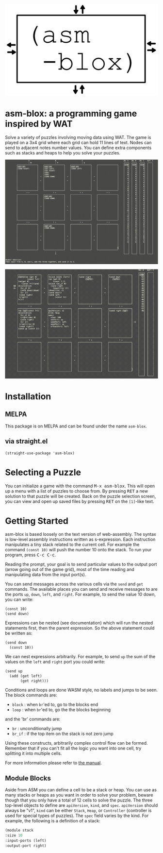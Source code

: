  ![logo](./doc/asm-blox-logo.png)

# asm-blox: a programming game inspired by WAT

  Solve a variety of puzzles involving moving data using WAT.  The
  game is played on a 3x4 grid where each grid can hold 11 lines of
  text.  Nodes can send to adjacent notes number values.  You can
  define extra components such as stacks and heaps to help you solve
  your puzzles.

  ![screenshot](./doc/screenshot1.gif)

  ![screenshot](./doc/screenshot2.gif)

# Installation

## MELPA

  This package is on MELPA and can be found under the name `asm-blox`.

## via straight.el

  ```emacs-lisp
  (straight-use-package 'asm-blox)
  ```
# Selecting a Puzzle

  You can initialize a game with the command <kbd>M-x asm-blox</kbd>.
  This will open up a menu with a list of puzzles to choose from.  By
  pressing <kbd>RET</kbd> a new solution to that puzzle will be
  created.  Back on the puzzle selection screen, you can view and open
  up saved files by pressing <kbd>RET</kbd> on the `[1]`-like text.


# Getting Started

  asm-blox is based loosely on the text version of web-assembly.  The
  syntax is low-level assembly instructions written as s-expression.
  Each instruction manipulates a tiny stack related to the current
  cell.  For example the command `(const 10)` will push the number 10
  onto the stack.  To run your program, press <kbd>C-c C-c</kbd>.

  Reading the prompt, your goal is to send particular values to the
  output port (arrow going out of the game grid), most of the time
  reading and manipulating data from the input port(s).

  You can send messages across the various cells via the `send` and
  `get` commands.  The available places you can send and receive
  messages to are the ports `up`, `down`, `left`, and `right`.  For
  example, to send the value 10 down, you can write:

  ```
  (const 10)
  (send down)
  ```

  Expressions can be nested (see documentation) which will run the
  nested statements first, then the parent expression.  So the above
  statement could be written as:

  ```
  (send down
    (const 10))
  ```

  We can nest expressions arbitrarily.  For example, to send `up` the sum
  of the values on the `left` and `right` port you could write:

  ```
  (send up
    (add (get left)
         (get right)))
  ```

  Conditions and loops are done WASM style, no labels and jumps to be
  seen. The block commands are:

  - `block` : when `br`'ed to, go to the blocks end
  - `loop` : when `br`'ed to, go the the blocks beginning

  and the 'br' commands are:

  - `br` : unconditionally jump
  - `br_if` : if the top item on the stack is not zero jump

  Using these constructs, arbitrarily complex control flow can be
  formed.  Remember that if you can't fit all the logic you want into
  one cell, try splitting it into multiple cells.

  For more information please refer to [the manual](./doc/asm-blox.pdf).

## Module Blocks

  Aside from ASM you can define a cell to be a stack or heap.  You can
  use as many stacks or heaps as you want in order to solve your
  problem, beware though that you only have a total of 12 cells to
  solve the puzzle.  The three top-level objects to define are
  `apiVersion`, `kind`, and `spec`.  `apiVersion` should always be
  "v1", `kind` can be either `Stack`, `Heap`, or `Controller`
  (controller is used for special types of puzzles).  The `spec` field
  varies by the kind.  For example, the following is a definition of a stack:

  ```lisp
(module stack
 :size 10
 :input-ports (left)
 :output-port right)
  ```
